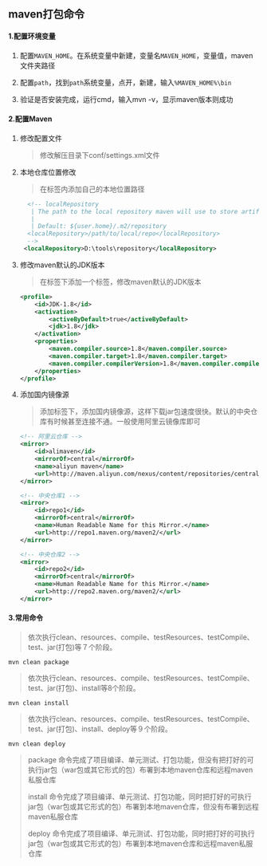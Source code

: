 ## maven打包命令

#### 1.配置环境变量

1. 配置`MAVEN_HOME`。在系统变量中新建，变量名`MAVEN_HOME`，变量值，maven文件夹路径

2. 配置`path`，找到`path`系统变量，点开，新建，输入`%MAVEN_HOME%\bin`

3. 验证是否安装完成，运行cmd，输入mvn -v，显示maven版本则成功

#### 2.配置Maven

1. 修改配置文件

   > 修改解压目录下conf/settings.xml文件

2. 本地仓库位置修改

   > 在<localRepository>标签内添加自己的本地位置路径

   ```xml
     <!-- localRepository
      | The path to the local repository maven will use to store artifacts.
      |
      | Default: ${user.home}/.m2/repository
     <localRepository>/path/to/local/repo</localRepository>
     -->
   	<localRepository>D:\tools\repository</localRepository>
   ```

2. 修改maven默认的JDK版本

   > 在<profiles>标签下添加一个<profile>标签，修改maven默认的JDK版本

   ```xml
   <profile>     
       <id>JDK-1.8</id>       
       <activation>       
           <activeByDefault>true</activeByDefault>       
           <jdk>1.8</jdk>       
       </activation>       
       <properties>       
           <maven.compiler.source>1.8</maven.compiler.source>       
           <maven.compiler.target>1.8</maven.compiler.target>       
           <maven.compiler.compilerVersion>1.8</maven.compiler.compilerVersion>       
       </properties>       
   </profile>
   ```

3. 添加国内镜像源

   > 添加<mirrors>标签下<mirror>，添加国内镜像源，这样下载jar包速度很快。默认的中央仓库有时候甚至连接不通。一般使用阿里云镜像库即可

   ```xml
   <!-- 阿里云仓库 -->
   <mirror>
       <id>alimaven</id>
       <mirrorOf>central</mirrorOf>
       <name>aliyun maven</name>
       <url>http://maven.aliyun.com/nexus/content/repositories/central/</url>
   </mirror>
   
   <!-- 中央仓库1 -->
   <mirror>
       <id>repo1</id>
       <mirrorOf>central</mirrorOf>
       <name>Human Readable Name for this Mirror.</name>
       <url>http://repo1.maven.org/maven2/</url>
   </mirror>
   
   <!-- 中央仓库2 -->
   <mirror>
       <id>repo2</id>
       <mirrorOf>central</mirrorOf>
       <name>Human Readable Name for this Mirror.</name>
       <url>http://repo2.maven.org/maven2/</url>
   </mirror>
   ```

#### 3.常用命令

> 依次执行clean、resources、compile、testResources、testCompile、test、jar(打包)等７个阶段。

```shell
mvn clean package
```



> 依次执行clean、resources、compile、testResources、testCompile、test、jar(打包)、install等8个阶段。

```shell
mvn clean install
```



> 依次执行clean、resources、compile、testResources、testCompile、test、jar(打包)、install、deploy等９个阶段。

```shell
mvn clean deploy
```



> package 命令完成了项目编译、单元测试、打包功能，但没有把打好的可执行jar包（war包或其它形式的包）布署到本地maven仓库和远程maven私服仓库
>
> install 命令完成了项目编译、单元测试、打包功能，同时把打好的可执行jar包（war包或其它形式的包）布署到本地maven仓库，但没有布署到远程maven私服仓库
>
> deploy 命令完成了项目编译、单元测试、打包功能，同时把打好的可执行jar包（war包或其它形式的包）布署到本地maven仓库和远程maven私服仓库



